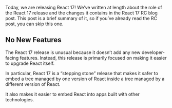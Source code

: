 Today, we are releasing React 17! We’ve written at length about the role of the React 17 release and the changes it contains in the React 17 RC blog post. This post is a brief summary of it, so if you’ve already read the RC post, you can skip this one.

## No New Features

The React 17 release is unusual because it doesn’t add any new developer-facing features. Instead, this release is primarily focused on making it easier to upgrade React itself.

In particular, React 17 is a “stepping stone” release that makes it safer to embed a tree managed by one version of React inside a tree managed by a different version of React.

It also makes it easier to embed React into apps built with other technologies.
